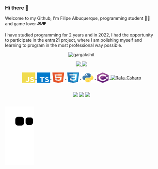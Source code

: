 
### Hi there 🔰
Welcome to my Github,
I'm Filipe Albuquerque, programming student 🧑‍🎓 and game lover 🎮❤️

I have studied programming for 2 years and in 2022, I had the opportunity to participate in the entra21 project, where I am polishing myself and learning to program in the most professional way possible.
<p align="center">
  <img
    src="https://komarev.com/ghpvc/?username=Lipe-Albuquerque"
    alt="gargakshit"
  />
</p>
<div align="center">
  <a href="https://github.com/Lipe-Albuquerque">
  <img height="180em" src="https://github-readme-stats.vercel.app/api?username=Lipe-Albuquerque&show_icons=true&theme=synthwave&include_all_commits=true&count_private=true"/>
  <img height="180em" src="https://github-readme-stats.vercel.app/api/top-langs/?username=Lipe-Albuquerque&layout=compact&langs_count=7&theme=synthwave"/>
</div>
<div align="center" style="display: inline_block"><br>
  <img align="center" alt="Rafa-Js" height="35" width="45" src="https://raw.githubusercontent.com/devicons/devicon/master/icons/javascript/javascript-plain.svg">
  <img align="center" alt="Rafa-Ts" height="35" width="45" src="https://raw.githubusercontent.com/devicons/devicon/master/icons/typescript/typescript-plain.svg">
  <img align="center" alt="Rafa-HTML" height="35" width="45" src="https://raw.githubusercontent.com/devicons/devicon/master/icons/html5/html5-original.svg">
  <img align="center" alt="Rafa-CSS" height="35" width="45" src="https://raw.githubusercontent.com/devicons/devicon/master/icons/css3/css3-original.svg">
  <img align="center" alt="Rafa-Python" height="35" width="45" src="https://raw.githubusercontent.com/devicons/devicon/master/icons/python/python-original.svg">
  <img align="center" alt="Rafa-Csharp" height="35" width="45" src="https://raw.githubusercontent.com/devicons/devicon/master/icons/csharp/csharp-original.svg">
  <img align="center" alt="Rafa-Csharp" height="35" width="45" src="https://cdn.jsdelivr.net/gh/devicons/devicon/icons/java/java-original.svg" />
</div>
  
##

<div align="center"> 
  <a href="https://instagram.com/filipe_albuquerque9" target="_blank"><img src="https://img.shields.io/badge/-@filipe-%23E4405F?style=for-the-badge&logo=instagram&logoColor=white" target="_blank"></a>
  <a href = "mailto:filipe.intel@gmail.com"><img src="https://img.shields.io/badge/-Mail-%23333?style=for-the-badge&logo=gmail&logoColor=white" target="_blank"></a>
  <a href="https://www.linkedin.com/in/filipe-albuquerque-9689891a5/" target="_blank"><img src="https://img.shields.io/badge/-Filipe-%230077B5?style=for-the-badge&logo=linkedin&logoColor=white" target="_blank"></a> 
</div>
  
##
  
   ![Snake animation](https://github.com/Lipe-Albuquerque/Lipe-Albuquerque/blob/output/github-contribution-grid-snake.svg)
  
  


